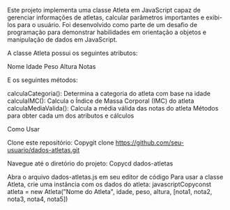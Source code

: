 Este projeto implementa uma classe Atleta em JavaScript capaz de gerenciar informações de atletas, calcular parâmetros importantes e exibi-los para o usuário. Foi desenvolvido como parte de um desafio de programação para demonstrar habilidades em orientação a objetos e manipulação de dados em JavaScript.

A classe Atleta possui os seguintes atributos:

Nome
Idade
Peso
Altura
Notas

E os seguintes métodos:

calculaCategoria(): Determina a categoria do atleta com base na idade
calculaIMC(): Calcula o Índice de Massa Corporal (IMC) do atleta
calculaMediaValida(): Calcula a média válida das notas do atleta
Métodos para obter cada um dos atributos e cálculos

Como Usar

Clone este repositório:
Copygit clone https://github.com/seu-usuario/dados-atletas.git

Navegue até o diretório do projeto:
Copycd dados-atletas

Abra o arquivo dados-atletas.js em seu editor de código 
Para usar a classe Atleta, crie uma instância com os dados do atleta:
javascriptCopyconst atleta = new Atleta("Nome do Atleta", idade, peso, altura, [nota1, nota2, nota3, nota4, nota5])
